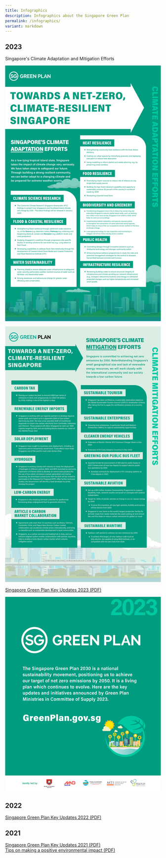 ```yaml
---
title: Infographics
description: Infographics about the Singapore Green Plan
permalink: /infographics/
variant: markdown
---
```

## 2023

Singapore's Climate Adaptation and Mitigation Efforts

![Singapore's Climate Adaptation Efforts](/images/infographics/COP28_011_Revised_with_MTI_edits_CA_efforts.png)

![Singapore's Climate Mitigation Efforts](/images/infographics/COP28_011_Revised_with_MTI_edits_CM_efforts.png)

[Singapore Green Plan Key Updates 2023 (PDF)](/files/SGP2023_overview.pdf)

[![Singapore Green Plan Key Updates 2023 PDF](/images/infographics/cosgp2023-1.png)](/files/SGP2023_overview.pdf)
																													 
## 2022 

[Singapore Green Plan Key Updates 2022 (PDF)](/files/SGP2022_overview.pdf)

## 2021 

[Singapore Green Plan Key Updates 2021 (PDF)](/files/SGP2021_overview_1.pdf)  
[Tips on making a positive environmental impact (PDF)](/files/SGP_actionables.pdf)